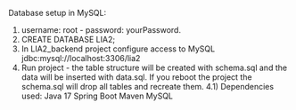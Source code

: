 Database setup in MySQL:

1) username: root - password: yourPassword.
2) CREATE DATABASE LIA2;
3) In LIA2_backend project configure access to MySQL jdbc:mysql://localhost:3306/lia2
4) Run project - the table structure will be created with schema.sql and the data will be inserted with data.sql. If you reboot the project the schema.sql will drop all tables and recreate them.
4.1) Dependencies used:
   Java 17
   Spring Boot
   Maven
   MySQL
